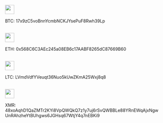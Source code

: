 <img src="https://ik.imagekit.io/pwnage/img/download__3__mA1hezw7V.png" width="30" height="30"></img><br><p>BTC: 17x9zC5voBnnYcmbNCKJYsePuF8Rwh39Lp</p>
</br>
<img src="https://ik.imagekit.io/pwnage/img/download__5__yeQz-bHBHH.png" width="30" height="30"></img><br><p>ETH: 0x568C6C3AEc245a08EB6c17AABF8265dC87669B60</p></br>
<img src="https://ik.imagekit.io/pwnage/img/download__6__MJ-ND1_enM.png" width="30" height="30"></img><br><p>LTC: LVmdVdfYVeuqt36Nuo5kUwZKmA25Wxj8q8</p>
</br>
<img src="https://ik.imagekit.io/pwnage/img/download__8__vI-GoSGb7.png" width="30" height="30"></img><br><p>XMR: 48xoAqhD1QaZMTr2KYi8VpQWQkQ7z1y7uj6rSvQWBBLe88YRnEWqAjxNgwUnRAhzheYtBUhgws6JGHsq67WtjY4q7nEBKi9</p></br>

